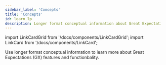 ```yaml
---
sidebar_label: 'Concepts'
title: 'Concepts'
id: learn_lp
description: Longer format conceptual information about Great Expectations features and functionbality.
---
```


import LinkCardGrid from '/docs/components/LinkCardGrid';
import LinkCard from '/docs/components/LinkCard';

<p class="DocItem__header-description">Use longer format conceptual information to learn more about Great Expectations (GX) features and functionbality.</p>

<LinkCardGrid>
  <LinkCard topIcon label="Expectation classes" description="An overview of the available Expectation classes, why they are helpful, and when they should be used" href="/docs/conceptual_guides/expectation_classes" icon="/img/overview_icon.svg" />
  <LinkCard topIcon label="MetricProviders" description="An overview of MetricProviders, why they are helpful, and when they should be used" href="/docs/conceptual_guides/metricproviders" icon="/img/overview_icon.svg" />
</LinkCardGrid>